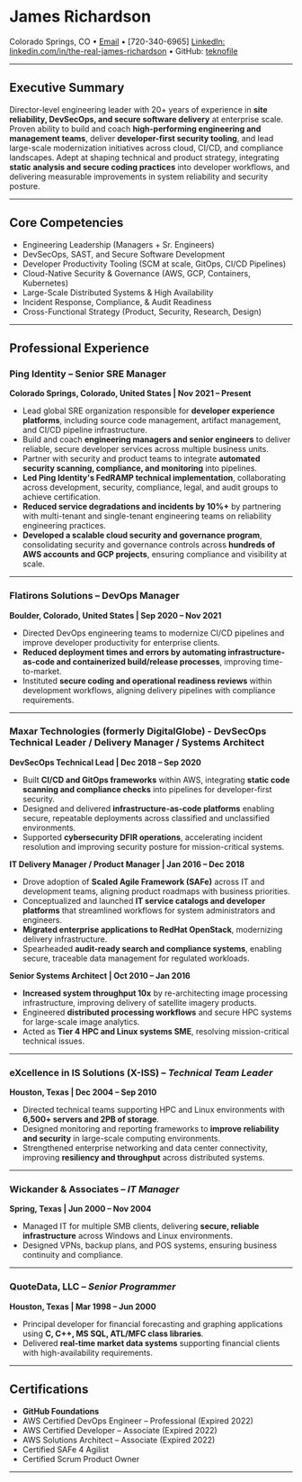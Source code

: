 # James Richardson

Colorado Springs, CO • [Email](mailto:james@richardsons.us?subject=Hello%20Nice%20Resume) • [720-340-6965]
[LinkedIn: linkedin.com/in/the-real-james-richardson](https://www.linkedin.com/in/the-real-james-richardson) • GitHub: [teknofile](https://github.com/teknofile)

---

## Executive Summary

Director-level engineering leader with 20+ years of experience in **site reliability, DevSecOps, and secure software delivery** at enterprise scale. Proven ability to build and coach **high-performing engineering and management teams**, deliver **developer-first security tooling**, and lead large-scale modernization initiatives across cloud, CI/CD, and compliance landscapes. Adept at shaping technical and product strategy, integrating **static analysis and secure coding practices** into developer workflows, and delivering measurable improvements in system reliability and security posture.

---

## Core Competencies

- Engineering Leadership (Managers + Sr. Engineers)
- DevSecOps, SAST, and Secure Software Development
- Developer Productivity Tooling (SCM at scale, GitOps, CI/CD Pipelines)
- Cloud-Native Security & Governance (AWS, GCP, Containers, Kubernetes)
- Large-Scale Distributed Systems & High Availability
- Incident Response, Compliance, & Audit Readiness
- Cross-Functional Strategy (Product, Security, Research, Design)

---

## Professional Experience

### Ping Identity – Senior SRE Manager

**Colorado Springs, Colorado, United States | Nov 2021 – Present**

- Lead global SRE organization responsible for **developer experience platforms**, including source code management, artifact management, and CI/CD pipeline infrastructure.
- Build and coach **engineering managers and senior engineers** to deliver reliable, secure developer services across multiple business units.
- Partner with security and product teams to integrate **automated security scanning, compliance, and monitoring** into pipelines.
- **Led Ping Identity's FedRAMP technical implementation**, collaborating across development, security, compliance, legal, and audit groups to achieve certification.
- **Reduced service degradations and incidents by 10%+** by partnering with multi-tenant and single-tenant engineering teams on reliability engineering practices.
- **Developed a scalable cloud security and governance program**, consolidating security and governance controls across **hundreds of AWS accounts and GCP projects**, ensuring compliance and visibility at scale.

---

### Flatirons Solutions – DevOps Manager

**Boulder, Colorado, United States | Sep 2020 – Nov 2021**

- Directed DevOps engineering teams to modernize CI/CD pipelines and improve developer productivity for enterprise clients.
- **Reduced deployment times and errors by automating infrastructure-as-code and containerized build/release processes**, improving time-to-market.
- Instituted **secure coding and operational readiness reviews** within development workflows, aligning delivery pipelines with compliance requirements.

---

### Maxar Technologies (formerly DigitalGlobe) - DevSecOps Technical Leader / Delivery Manager / Systems Architect

**DevSecOps Technical Lead | Dec 2018 – Sep 2020**

- Built **CI/CD and GitOps frameworks** within AWS, integrating **static code scanning and compliance checks** into pipelines for developer-first security.
- Designed and delivered **infrastructure-as-code platforms** enabling secure, repeatable deployments across classified and unclassified environments.
- Supported **cybersecurity DFIR operations**, accelerating incident resolution and improving security posture for mission-critical systems.

**IT Delivery Manager / Product Manager | Jan 2016 – Dec 2018**

- Drove adoption of **Scaled Agile Framework (SAFe)** across IT and development teams, aligning product roadmaps with business priorities.
- Conceptualized and launched **IT service catalogs and developer platforms** that streamlined workflows for system administrators and engineers.
- **Migrated enterprise applications to RedHat OpenStack**, modernizing delivery infrastructure.
- Spearheaded **audit-ready search and compliance systems**, enabling secure, traceable data management for regulated workloads.

**Senior Systems Architect | Oct 2010 – Jan 2016**

- **Increased system throughput 10x** by re-architecting image processing infrastructure, improving delivery of satellite imagery products.
- Engineered **distributed processing workflows** and secure HPC systems for large-scale image analytics.
- Acted as **Tier 4 HPC and Linux systems SME**, resolving mission-critical technical issues.

---

### eXcellence in IS Solutions (X-ISS) – *Technical Team Leader*

**Houston, Texas | Dec 2004 – Sep 2010**

- Directed technical teams supporting HPC and Linux environments with **6,500+ servers and 2PB of storage**.
- Designed monitoring and reporting frameworks to **improve reliability and security** in large-scale computing environments.
- Strengthened enterprise networking and data center connectivity, improving **resiliency and throughput** across distributed systems.

---

### Wickander & Associates – *IT Manager*

**Spring, Texas | Jun 2000 – Nov 2004**

- Managed IT for multiple SMB clients, delivering **secure, reliable infrastructure** across Windows and Linux environments.
- Designed VPNs, backup plans, and POS systems, ensuring business continuity and compliance.

---

### QuoteData, LLC – *Senior Programmer*

**Houston, Texas | Mar 1998 – Jun 2000**

- Principal developer for financial forecasting and graphing applications using **C, C++, MS SQL, ATL/MFC class libraries**.
- Delivered **real-time market data systems** supporting financial clients with high-availability requirements.

---

## Certifications

- **GitHub Foundations**
- AWS Certified DevOps Engineer – Professional (Expired 2022)
- AWS Certified Developer – Associate (Expired 2022)
- AWS Solutions Architect – Associate (Expired 2022)
- Certified SAFe 4 Agilist
- Certified Scrum Product Owner

---
